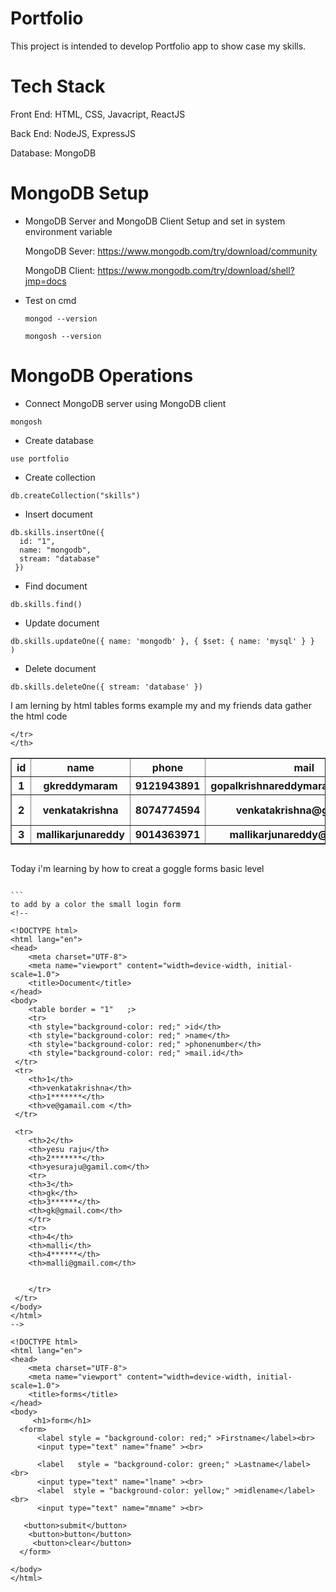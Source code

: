 # Portfolio
This project is intended to develop Portfolio app to show case my skills.

# Tech Stack
Front End: HTML, CSS, Javacript, ReactJS

Back End: NodeJS, ExpressJS

Database: MongoDB

# MongoDB Setup
* MongoDB Server and MongoDB Client Setup and set in system environment variable

  MongoDB Sever: https://www.mongodb.com/try/download/community

  MongoDB Client: https://www.mongodb.com/try/download/shell?jmp=docs
* Test on cmd
  ```
  mongod --version
  ```
  ```
  mongosh --version
  ```
# MongoDB Operations
* Connect MongoDB server using MongoDB client
```
mongosh
```
* Create database
```
use portfolio
```
* Create collection
```
db.createCollection("skills")
```
* Insert document
```
db.skills.insertOne({
  id: "1",
  name: "mongodb",
  stream: "database"
 })
```
* Find document
```
db.skills.find()
```
* Update document
```
db.skills.updateOne({ name: 'mongodb' }, { $set: { name: 'mysql' } }
)
```
* Delete document
```
db.skills.deleteOne({ stream: 'database' })

```

I am lerning  by html tables forms
example my and my friends data gather the html code 
<!DOCTYPE html>
<html lang="en">
<head>
    <meta charset="UTF-8">
    <meta name="viewport" content="width=device-width, initial-scale=1.0">
    <title>table</title>
</head>
<body>

 <table  border = "1">
    <th>id</th>
    <th>name</th>
    <th>phone</th>
    <th>mail</th>
    <th>address</th>
  <tr>
    <th>1</th>
    <th>gkreddymaram</th>
    <th>9121943891</th>
    <th>gopalkrishnareddymaram@gmail.com</th>
    <th>tellabadu</th>

</tr>
   <tr>
    <th>2</th>
    <th>venkatakrishna</th>
    <th>8074774594</th>
    <th>venkatakrishna@gmail.com</th>
    <th>west kombalapadu</th>

</tr>
        <tr>
    <th>3</th>
    <th>mallikarjunareddy</th>
    <th> 9014363971 </th>
    <th>mallikarjunareddy@gmail.com</th>
    <th>donakonda</th>

</tr>
    
    </tr>
    </th>
 </table>
    
    
</body>
</html>

```
```
Today i'm learning by how to creat a goggle forms basic level
````

```
to add by a color the small login form
<!--

<!DOCTYPE html>
<html lang="en">
<head>
    <meta charset="UTF-8">
    <meta name="viewport" content="width=device-width, initial-scale=1.0">
    <title>Document</title>
</head>
<body>
    <table border = "1"   ;>
    <tr>
    <th style="background-color: red;" >id</th>
    <th style="background-color: red;" >name</th>
    <th style="background-color: red;" >phonenumber</th>
    <th style="background-color: red;" >mail.id</th>
 </tr>
 <tr>
    <th>1</th>
    <th>venkatakrishna</th>
    <th>1*******</th>
    <th>ve@gamail.com </th>
 </tr>
    
 <tr>
    <th>2</th>
    <th>yesu raju</th>
    <th>2*******</th>
    <th>yesuraju@gamil.com</th>
    <tr>
    <th>3</th>
    <th>gk</th>
    <th>3******</th>
    <th>gk@gmail.com</th>
    </tr>
    <tr>
    <th>4</th>
    <th>malli</th>
    <th>4******</th>
    <th>malli@gmail.com</th>


    </tr>
 </tr>
</body>
</html>
-->

<!DOCTYPE html>
<html lang="en">
<head>
    <meta charset="UTF-8">
    <meta name="viewport" content="width=device-width, initial-scale=1.0">
    <title>forms</title>
</head>
<body>
     <h1>form</h1>
  <form>
      <label style = "background-color: red;" >Firstname</label><br>
      <input type="text" name="fname" ><br>
  
      <label   style = "background-color: green;" >Lastname</label><br>
      <input type="text" name="lname" ><br>
      <label  style = "background-color: yellow;" >midlename</label><br>
      <input type="text" name="mname" ><br>
      
   <button>submit</button>
    <button>button</button>
     <button>clear</button>
  </form> 
        
</body>
</html>


